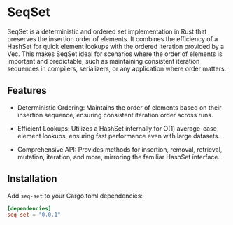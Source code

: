 # SeqSet

SeqSet is a deterministic and ordered set implementation in Rust that preserves the insertion order of elements.
It combines the efficiency of a HashSet for quick element lookups with the ordered iteration provided by a Vec.
This makes SeqSet ideal for scenarios where the order of elements is important and predictable, such as maintaining 
consistent iteration sequences in compilers, serializers, or any application where order matters.

## Features

- Deterministic Ordering: Maintains the order of elements based on their insertion sequence, ensuring consistent 
iteration order across runs.

- Efficient Lookups: Utilizes a HashSet internally for O(1) average-case element lookups, ensuring fast performance
even with large datasets.

- Comprehensive API: Provides methods for insertion, removal, retrieval, mutation, iteration, and more, mirroring the
familiar HashSet interface.

## Installation

Add `seq-set` to your Cargo.toml dependencies:

```toml
[dependencies]
seq-set = "0.0.1"
```

